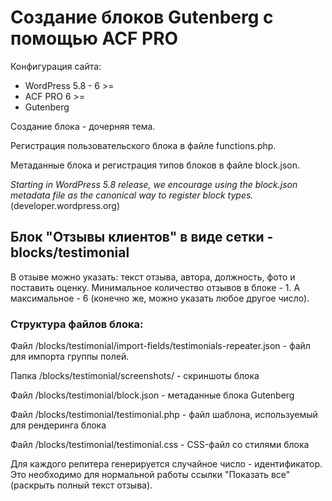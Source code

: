 # Создание блоков Gutenberg с помощью ACF PRO

Конфигурация сайта:
- WordPress 5.8 - 6 >=
- ACF PRO 6 >=
- Gutenberg

Создание блока - дочерняя тема.

Регистрация пользовательского блока в файле functions.php.

Метаданные блока и регистрация типов блоков в файле block.json.

*Starting in WordPress 5.8 release, we encourage using the block.json metadata file as the canonical way to register block types.* (developer.wordpress.org)

## Блок "Отзывы клиентов" в виде сетки - blocks/testimonial

В отзыве можно указать: текст отзыва, автора, должность, фото и поставить оценку.
Минимальное количество отзывов в блоке - 1. А максимальное - 6 (конечно же, можно указать любое другое число).

### Структура файлов блока:

Файл /blocks/testimonial/import-fields/testimonials-repeater.json - файл для импорта группы полей.

Папка /blocks/testimonial/screenshots/ - скриншоты блока

Файл /blocks/testimonial/block.json - метаданные блока Gutenberg

Файл /blocks/testimonial/testimonial.php - файл шаблона, используемый для рендеринга блока

Файл /blocks/testimonial/testimonial.css - CSS-файл со стилями блока

Для каждого репитера генерируется случайное число - идентификатор. Это необходимо для нормальной работы ссылки "Показать все" (раскрыть полный текст отзыва).